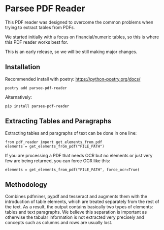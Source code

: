 # Parsee PDF Reader

This PDF reader was designed to overcome the common problems when trying to extract tables from PDFs.

We started initially with a focus on financial/numeric tables, so this is where this PDF reader works best for.

This is an early release, so we will be still making major changes.

## Installation

Recommended install with poetry: https://python-poetry.org/docs/

    poetry add parsee-pdf-reader

Alternatively:

    pip install parsee-pdf-reader

## Extracting Tables and Paragraphs

Extracting tables and paragraphs of text can be done in one line:

    from pdf_reader import get_elements_from_pdf
    elements = get_elements_from_pdf("FILE_PATH")

If you are processing a PDF that needs OCR but no elements or just very few are being returned, you can force OCR like this:
    
    elements = get_elements_from_pdf("FILE_PATH", force_ocr=True)

## Methodology
Combines pdfminer, pypdf and tesseract and augments them with the introduction of table elements, which are treated separately from the rest of the text. As a result, the output contains basically two types of elements: tables and text paragraphs. We believe this separation is important as otherwise the tabular information is not extracted very precisely and concepts such as columns and rows are usually lost.
